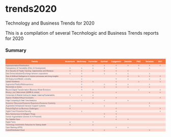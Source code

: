 # trends2020
Technology and Business Trends for 2020

This is a compilation of several Tecnhologic and Business Trends reports for 2020


#### Summary

![Summary](docs/Trends_2020.png)






